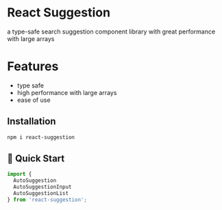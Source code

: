 

# React Suggestion

a type-safe search suggestion component library with great performance with large arrays

# Features
- type safe
- high performance with large arrays
- ease of use


## Installation
```bash
npm i react-suggestion
```

## 🚀 Quick Start
```typescript
import {
  AutoSuggestion
  AutoSuggestionInput
  AutoSuggestionList
} from 'react-suggestion';
```
